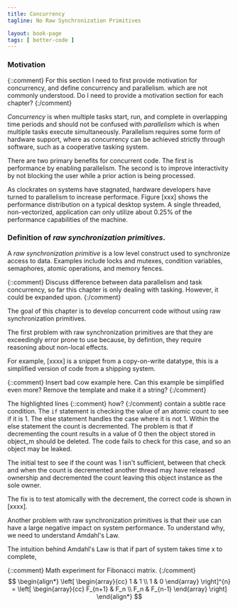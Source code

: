 ```yaml
---
title: Concurrency
tagline: No Raw Synchronization Primitives

layout: book-page
tags: [ better-code ]
---
```


### Motivation

{::comment}
For this section I need to first provide motivation for concurrency, and define concurrency and parallelism. which are not commonly understood. Do I need to provide a motivation section for each chapter?
{:/comment}

_Concurrency_ is when multiple tasks start, run, and complete in overlapping time periods and should not be confused with _parallelism_ which is when multiple tasks execute simultaneously. Parallelism requires some form of hardware support, where as concurrency can be achieved strictly through software, such as a cooperative tasking system.

There are two primary benefits for concurrent code. The first is performance by enabling parallelism. The second is to improve interactivity by not blocking the user while a prior action is being processed.

As clockrates on systems have stagnated, hardware developers have turned to parallelism to increase performace. Figure [xxx] shows the performance distribution on a typical desktop system. A single threaded, non-vectorized, application can only utilize about 0.25% of the performance capabilities of the machine.

### Definition of _raw synchronization primitives_.

A _raw synchronization primitive_ is a low level construct used to synchronize access to data. Examples include locks and mutexes, condition variables, semaphores, atomic operations, and memory fences.

{::comment} Discuss difference between data parallelism and task concurrency, so far this chapter is only dealing with tasking. However, it could be expanded upon. {:/comment}

The goal of this chapter is to develop concurrent code without using raw synchronization primitives.

The first problem with raw synchronization primitives are that they are exceedingly error prone to use because, by defintion, they require reasoning about non-local effects.

For example, [xxxx] is a snippet from a copy-on-write datatype, this is a simplified version of code from a shipping system.

{::comment}
Insert bad cow example here. Can this example be simplified even more? Remove the template and make it a string?
{:/comment}

The highlighted lines {::comment} how? {:/comment} contain a subtle race condition. The `if` statement is checking the value of an atomic count to see if it is 1. The else statement handles the case where it is not 1. Within the else statement the count is decremented. The problem is that if decrementing the count results in a value of 0 then the object stored in object_m should be deleted. The code fails to check for this case, and so an object may be leaked.

The initial test to see if the count was 1 isn't sufficient, between that check and when the count is decremented another thread may have released ownership and decremented the count leaving this object instance as the sole owner.

The fix is to test atomically with the decrement, the correct code is shown in [xxxx].

Another problem with raw synchronization primitives is that their use can have a large negative impact on system performance. To understand why, we need to understand Amdahl's Law.

The intuition behind Amdahl's Law is that if part of system takes time x to complete,

{::comment}
Math experiment for Fibonacci matrix.
{:/comment}
$$
\begin{align*}
  \left[ \begin{array}{cc}
      1 & 1 \\
      1 & 0
    \end{array} \right]^{n} =
    \left[ \begin{array}{cc}
      F_{n+1} & F_n \\
      F_n & F_{n-1}
    \end{array} \right]
\end{align*}
$$


